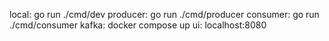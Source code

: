 local: go run ./cmd/dev
producer: go run ./cmd/producer
consumer: go run ./cmd/consumer
kafka: docker compose up
ui: localhost:8080
